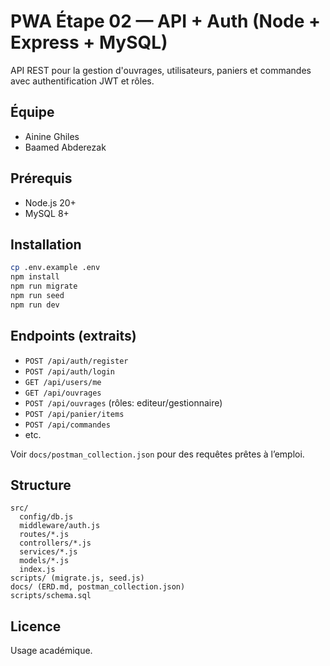 # PWA Étape 02 — API + Auth (Node + Express + MySQL)

API REST pour la gestion d'ouvrages, utilisateurs, paniers et commandes avec authentification JWT et rôles.

## Équipe
- Ainine Ghiles
- Baamed Abderezak

## Prérequis
- Node.js 20+
- MySQL 8+

## Installation
```bash
cp .env.example .env
npm install
npm run migrate
npm run seed
npm run dev
```

## Endpoints (extraits)
- `POST /api/auth/register`
- `POST /api/auth/login`
- `GET /api/users/me`
- `GET /api/ouvrages`
- `POST /api/ouvrages` (rôles: editeur/gestionnaire)
- `POST /api/panier/items`
- `POST /api/commandes`
- etc.

Voir `docs/postman_collection.json` pour des requêtes prêtes à l’emploi.

## Structure
```
src/
  config/db.js
  middleware/auth.js
  routes/*.js
  controllers/*.js
  services/*.js
  models/*.js
  index.js
scripts/ (migrate.js, seed.js)
docs/ (ERD.md, postman_collection.json)
scripts/schema.sql
```

## Licence
Usage académique.
